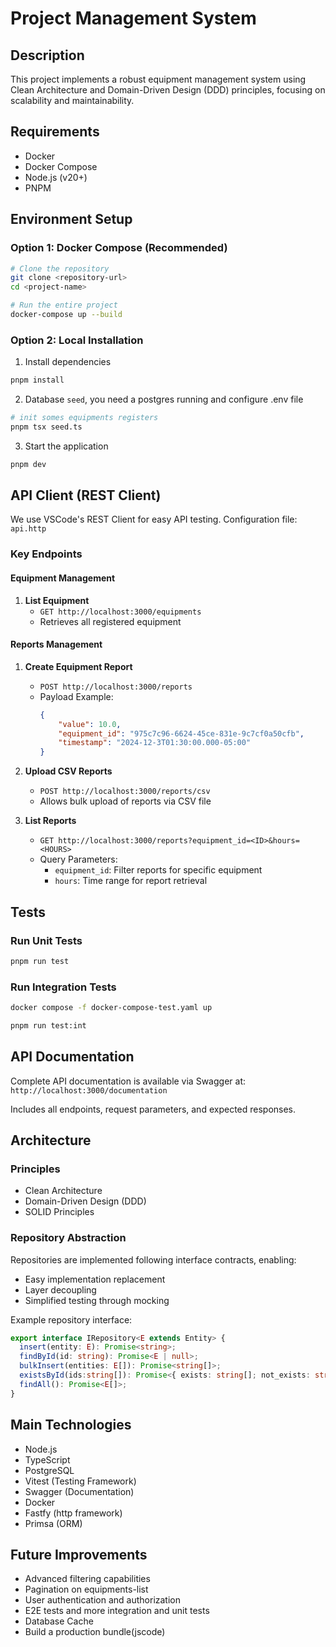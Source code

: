 # Project Management System

## Description
This project implements a robust equipment management system using Clean Architecture and Domain-Driven Design (DDD) principles, focusing on scalability and maintainability.

## Requirements
- Docker
- Docker Compose
- Node.js (v20+)
- PNPM

## Environment Setup

### Option 1: Docker Compose (Recommended)
```bash
# Clone the repository
git clone <repository-url>
cd <project-name>

# Run the entire project
docker-compose up --build
```

### Option 2: Local Installation

1. Install dependencies
```bash
pnpm install
```

2. Database `seed`, you need a postgres running and configure .env file
```bash
# init somes equipments registers
pnpm tsx seed.ts
```

3. Start the application
```bash
pnpm dev
```

## API Client (REST Client)

We use VSCode's REST Client for easy API testing. Configuration file: `api.http`

### Key Endpoints

#### Equipment Management
1. **List Equipment**
   - `GET http://localhost:3000/equipments`
   - Retrieves all registered equipment

#### Reports Management
1. **Create Equipment Report**
   - `POST http://localhost:3000/reports`
   - Payload Example:
     ```json
     {
         "value": 10.0,
         "equipment_id": "975c7c96-6624-45ce-831e-9c7cf0a50cfb",
         "timestamp": "2024-12-3T01:30:00.000-05:00"
     }
     ```

2. **Upload CSV Reports**
   - `POST http://localhost:3000/reports/csv`
   - Allows bulk upload of reports via CSV file

3. **List Reports**
   - `GET http://localhost:3000/reports?equipment_id=<ID>&hours=<HOURS>`
   - Query Parameters:
     - `equipment_id`: Filter reports for specific equipment
     - `hours`: Time range for report retrieval

## Tests

### Run Unit Tests
```bash
pnpm run test
```


### Run Integration Tests
```bash
docker compose -f docker-compose-test.yaml up
```
```bash
pnpm run test:int
```

## API Documentation

Complete API documentation is available via Swagger at:
`http://localhost:3000/documentation`

Includes all endpoints, request parameters, and expected responses.

## Architecture

### Principles
- Clean Architecture
- Domain-Driven Design (DDD)
- SOLID Principles

### Repository Abstraction
Repositories are implemented following interface contracts, enabling:
- Easy implementation replacement
- Layer decoupling
- Simplified testing through mocking

Example repository interface:
```typescript
export interface IRepository<E extends Entity> {
  insert(entity: E): Promise<string>;
  findById(id: string): Promise<E | null>;
  bulkInsert(entities: E[]): Promise<string[]>;
  existsById(ids:string[]): Promise<{ exists: string[]; not_exists: string[] }>
  findAll(): Promise<E[]>;
}
```

## Main Technologies
- Node.js
- TypeScript
- PostgreSQL
- Vitest (Testing Framework)
- Swagger (Documentation)
- Docker
- Fastfy (http framework)
- Primsa (ORM)

## Future Improvements
- Advanced filtering capabilities
- Pagination on equipments-list
- User authentication and authorization
- E2E tests and more integration and unit tests
- Database Cache
- Build a production bundle(jscode)